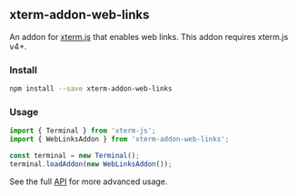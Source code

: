 ## xterm-addon-web-links

An addon for [xterm.js](https://github.com/xtermjs/xterm.js) that enables web links. This addon requires xterm.js v4+.

### Install

```bash
npm install --save xterm-addon-web-links
```

### Usage

```ts
import { Terminal } from 'xterm-js';
import { WebLinksAddon } from 'xterm-addon-web-links';

const terminal = new Terminal();
terminal.loadAddon(new WebLinksAddon());
```

See the full [API](https://github.com/xtermjs/xterm.js/blob/master/addons/xterm-addon-web-links/typings/xterm-addon-web-links.d.ts) for more advanced usage.
